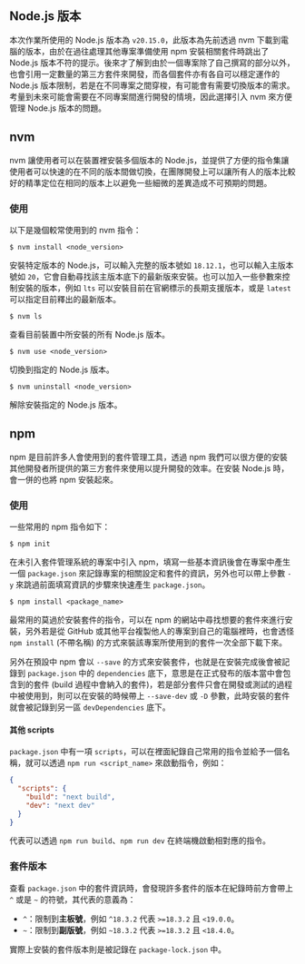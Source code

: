 ## Node.js 版本

本次作業所使用的 Node.js 版本為 `v20.15.0`，此版本為先前透過 nvm 下載到電腦的版本，由於在過往處理其他專案準備使用 npm 安裝相關套件時跳出了 Node.js 版本不符的提示。後來才了解到由於一個專案除了自己撰寫的部分以外，也會引用一定數量的第三方套件來開發，而各個套件亦有各自可以穩定運作的 Node.js 版本限制，若是在不同專案之間穿梭，有可能會有需要切換版本的需求。考量到未來可能會需要在不同專案間進行開發的情境，因此選擇引入 nvm 來方便管理 Node.js 版本的問題。

## nvm

nvm 讓使用者可以在裝置裡安裝多個版本的 Node.js，並提供了方便的指令集讓使用者可以快速的在不同的版本間做切換，在團隊開發上可以讓所有人的版本比較好的精準定位在相同的版本上以避免一些細微的差異造成不可預期的問題。

### 使用

以下是幾個較常使用到的 nvm 指令：

```shell
$ nvm install <node_version>
```

安裝特定版本的 Node.js，可以輸入完整的版本號如 `18.12.1`，也可以輸入主版本號如 `20`，它會自動尋找該主版本底下的最新版來安裝。也可以加入一些參數來控制安裝的版本，例如 `lts` 可以安裝目前在官網標示的長期支援版本，或是 `latest` 可以指定目前釋出的最新版本。

```shell
$ nvm ls
```

查看目前裝置中所安裝的所有 Node.js 版本。

```shell
$ nvm use <node_version>
```

切換到指定的 Node.js 版本。

```shell
$ nvm uninstall <node_version>
```

解除安裝指定的 Node.js 版本。

## npm

npm 是目前許多人會使用到的套件管理工具，透過 npm 我們可以很方便的安裝其他開發者所提供的第三方套件來使用以提升開發的效率。在安裝 Node.js 時，會一併的也將 npm 安裝起來。

### 使用

一些常用的 npm 指令如下：

```shell
$ npm init
```

在未引入套件管理系統的專案中引入 npm，填寫一些基本資訊後會在專案中產生一個 `package.json` 來記錄專案的相關設定和套件的資訊，另外也可以帶上參數 `-y` 來跳過前面填寫資訊的步驟來快速產生 `package.json`。

```shell
$ npm install <package_name>
```

最常用的莫過於安裝套件的指令，可以在 npm 的網站中尋找想要的套件來進行安裝，另外若是從 GitHub 或其他平台複製他人的專案到自己的電腦裡時，也會透怪 `npm install` (不帶名稱) 的方式來裝該專案所使用到的套件一次全部下載下來。

另外在預設中 npm 會以 `--save` 的方式來安裝套件，也就是在安裝完成後會被記錄到 `package.json` 中的 `dependencies` 底下，意思是在正式發布的版本當中會包含到的套件 (build 過程中會納入的套件)，若是部分套件只會在開發或測試的過程中被使用到，則可以在安裝的時候帶上 `--save-dev` 或 `-D` 參數，此時安裝的套件就會被記錄到另一區 `devDependencies` 底下。

#### 其他 scripts

`package.json` 中有一項 `scripts`，可以在裡面紀錄自己常用的指令並給予一個名稱，就可以透過 `npm run <script_name>` 來啟動指令，例如：

```json
{
  "scripts": {
    "build": "next build",
    "dev": "next dev"
  }
}
```

代表可以透過 `npm run build`、`npm run dev` 在終端機啟動相對應的指令。

### 套件版本

查看 `package.json` 中的套件資訊時，會發現許多套件的版本在紀錄時前方會帶上 `^` 或是 `~` 的符號，其代表的意義為：

- `^`：限制到**主板號**，例如 `^18.3.2` 代表 `>=18.3.2` 且 `<19.0.0`。
- `~`：限制到**副版號**，例如 `~18.3.2` 代表 `>=18.3.2` 且 `<18.4.0`。

實際上安裝的套件版本則是被記錄在 `package-lock.json` 中。
